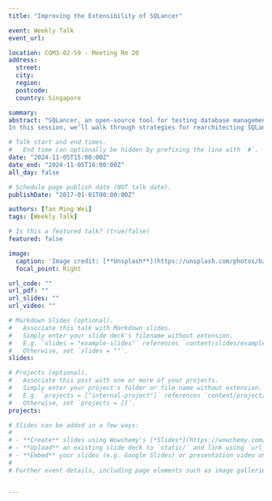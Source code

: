 ```yaml
---
title: "Improving the Extensibility of SQLancer"

event: Weekly Talk
event_url: 

location: COM3-02-59 - Meeting Rm 20
address:
  street: 
  city: 
  region: 
  postcode:
  country: Singapore

summary: 
abstract: "SQLancer, an open-source tool for testing database management systems (DBMS), is instrumental in uncovering bugs within real-world applications. However, maintaining SQLancer has become increasingly challenging due to tightly coupled components, which make it difficult to integrate new testing approaches or adapt the tool for different DBMS. This issue largely arises from the inconsistencies in SQL dialects, as each DBMS often implements unique features that deviate from standard SQL.
In this session, we’ll walk through strategies for rearchitecting SQLancer in a way that allows for ongoing enhancements without disrupting current functionality. We’ll also discuss techniques to facilitate interoperability between different SQL dialects, ensuring that SQLancer can effectively adapt to diverse DBMS."

# Talk start and end times.
#   End time can optionally be hidden by prefixing the line with `#`.
date: "2024-11-05T15:00:00Z"
date_end: "2024-11-05T16:00:00Z"
all_day: false

# Schedule page publish date (NOT talk date).
publishDate: "2017-01-01T00:00:00Z"

authors: [Tan Ming Wei]
tags: [Weekly Talk]

# Is this a featured talk? (true/false)
featured: false

image:
  caption: 'Image credit: [**Unsplash**](https://unsplash.com/photos/bzdhc5b3Bxs)'
  focal_point: Right

url_code: ""
url_pdf: ""
url_slides: ""
url_video: ""

# Markdown Slides (optional).
#   Associate this talk with Markdown slides.
#   Simply enter your slide deck's filename without extension.
#   E.g. `slides = "example-slides"` references `content/slides/example-slides.md`.
#   Otherwise, set `slides = ""`.
slides:

# Projects (optional).
#   Associate this post with one or more of your projects.
#   Simply enter your project's folder or file name without extension.
#   E.g. `projects = ["internal-project"]` references `content/project/deep-learning/index.md`.
#   Otherwise, set `projects = []`.
projects:

# Slides can be added in a few ways:
# 
# - **Create** slides using Wowchemy's [*Slides*](https://wowchemy.com/docs/managing-content/#create-slides) feature and link using `slides` parameter in the front matter of the talk file
# - **Upload** an existing slide deck to `static/` and link using `url_slides` parameter in the front matter of the talk file
# - **Embed** your slides (e.g. Google Slides) or presentation video on this page using [shortcodes](https://wowchemy.com/docs/writing-markdown-latex/).
# 
# Further event details, including page elements such as image galleries, can be added to the body of this page.


---
```


